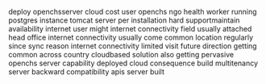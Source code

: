 deploy openchsserver cloud cost user openchs ngo health worker running postgres instance tomcat server per installation hard supportmaintain availability internet user might internet connectivity field usually attached head office internet connectivity usually come common location regularly since sync reason internet connectivity limited visit future direction getting common across country cloudbased solution also getting pervasive openchs server capability deployed cloud consequence build multitenancy server backward compatibility apis server built